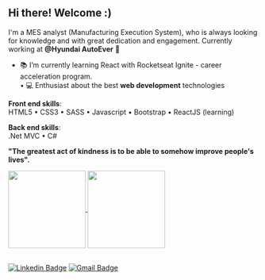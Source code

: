 ## Hi there! Welcome :)

I'm a MES analyst (Manufacturing Execution System), who is always looking for knowledge and with great dedication and engagement.
Currently working at **@Hyundai AutoEver** :blue_heart:

- :books: I’m currently learning React with Rocketseat Ignite - career acceleration program.
<br/>• :computer: Enthusiast about the best **web development** technologies

**Front end skills**:</br>
HTML5 • CSS3 • SASS • Javascript • Bootstrap • ReactJS (learning)

**Back end skills**:<br/>
.Net MVC • C#

**"The greatest act of kindness is to be able to somehow improve people's lives".** 

<a href="https://github.com/M0rilla/github-readme-stats">
  <img height="156" align="center" src="https://github-readme-stats.vercel.app/api?username=M0rilla&count_private=true&show_icons=true&custom_title=Gustavo's%20Github%20Stats&hide=issues&theme=vision-friendly-dark" />
</a>
<a href="https://github.com/M0rilla/github-readme-stats">
   <img height="156" align="center" src="https://github-readme-stats.vercel.app/api/top-langs/?username=m0rilla&layout=compact&theme=vision-friendly-dark&langs_count=6)" />
</a>

<br/>[![Linkedin Badge](https://img.shields.io/badge/-Find%20me%20on%20Linkedin-6A5ACD?style=flat-square&logo=Linkedin&logoColor=white&link=https://www.linkedin.com/in/gustavo-morilla/)](https://www.linkedin.com/in/gustavo-morilla/)
[![Gmail Badge](https://img.shields.io/badge/-Send%20me%20an%20email-6A5ACD?style=flat-square&logo=Gmail&logoColor=white&link=mailto:gu_morilla@hotmail.com)](mailto:gu_morilla@hotmail.com)

